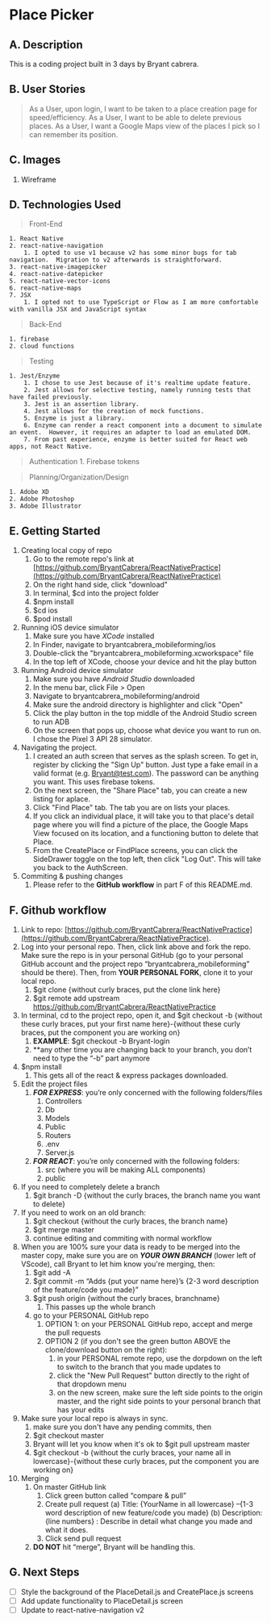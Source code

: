 # Place Picker

## A. Description
This is a coding project built in 3 days by Bryant cabrera.

## B. User Stories
> As a User, upon login, I want to be taken to a place creation page for speed/efficiency.
> As a User, I want to be able to delete previous places.
> As a User, I want a Google Maps view of the places I pick so I can remember its position.

## C. Images
1. Wireframe

## D. Technologies Used
> Front-End
    
    1. React Native
    2. react-native-navigation
        1. I opted to use v1 because v2 has some minor bugs for tab navigation.  Migration to v2 afterwards is straightforward.
    3. react-native-imagepicker
    4. react-native-datepicker
    5. react-native-vector-icons
    6. react-native-maps
    7. JSX
        1. I opted not to use TypeScript or Flow as I am more comfortable with vanilla JSX and JavaScript syntax

> Back-End

    1. firebase
    2. cloud functions

> Testing

    1. Jest/Enzyme
        1. I chose to use Jest because of it's realtime update feature.  
        2. Jest allows for selective testing, namely running tests that have failed previously.
        3. Jest is an assertion library.
        4. Jest allows for the creation of mock functions.
        5. Enzyme is just a library.
        6. Enzyme can render a react component into a document to simulate an event.  However, it requires an adapter to load an emulated DOM.
        7. From past experience, enzyme is better suited for React web apps, not React Native.

> Authentication
    1. Firebase tokens
    

> Planning/Organization/Design
    
    1. Adobe XD
    2. Adobe Photoshop
    3. Adobe Illustrator

## E. Getting Started
1. Creating local copy of repo
    1. Go to the remote repo's link at [https://github.com/BryantCabrera/ReactNativePractice](https://github.com/BryantCabrera/ReactNativePractice)
    2. On the right hand side, click "download"
    3. In terminal, $cd into the project folder
    4. $npm install
    5. $cd ios
    6. $pod install
2. Running iOS device simulator
    1. Make sure you have *XCode* installed
    2. In Finder, navigate to bryantcabrera_mobileforming/ios
    3. Double-click the "bryantcabrera_mobileforming.xcworkspace" file
    4. In the top left of XCode, choose your device and hit the play button
3. Running Android device simulator
    1. Make sure you have *Android Studio* downloaded
    2. In the menu bar, click File > Open
    3. Navigate to bryantcabrera_mobileforming/android
    4. Make sure the android directory is highlighter and click "Open"
    5. Click the play button in the top middle of the Android Studio screen to run ADB
    6. On the screen that pops up, choose what device you want to run on.  I chose the Pixel 3 API 28 simulator.
4. Navigating the project.
    1. I created an auth screen that serves as the splash screen.  To get in, register by clicking the "Sign Up" button.  Just type a fake email in a valid format (e.g. Bryant@test.com).  The password can be anything you want.  This uses firebase tokens.
    2. On the next screen, the "Share Place" tab, you can create a new listing for aplace.
    3. Click "Find Place" tab.  The tab you are on lists your places.
    4. If you click an individual place, it will take you to that place's detail page where you will find a picture of the place, the Google Maps View focused on its location, and a functioning button to delete that Place.
    5. From the CreatePlace or FindPlace screens, you can click the SideDrawer toggle on the top left, then click "Log Out".  This will take you back to the AuthScreen.
5. Commiting & pushing changes
    1. Please refer to the **GitHub workflow** in part F of this README.md.

## F. Github workflow
1.	Link to repo: [https://github.com/BryantCabrera/ReactNativePractice](https://github.com/BryantCabrera/ReactNativePractice).  
2.	Log into your personal repo.  Then, click link above and fork the repo.  Make sure the repo is in your personal GitHub (go to your personal GitHub account and the project repo “bryantcabrera_mobileforming” should be there).  Then, from **YOUR PERSONAL FORK**, clone it to your local repo.
    1.	$git clone {without curly braces, put the clone link here}
    2.  $git remote add upstream https://github.com/BryantCabrera/ReactNativePractice
3.	In terminal, cd to the project repo, open it, and $git checkout -b {without these curly braces, put your first name here}-{without these curly braces, put the component you are working on}
    1.	**EXAMPLE**:  $git checkout -b Bryant-login
    2.	**any other time you are changing back to your branch, you don’t need to type the “-b” part anymore
4.	$npm install
    1.	This gets all of the react & express packages downloaded.
5.	Edit the project files
    1. *__FOR EXPRESS__*: you’re only concerned with the following folders/files
        1.	Controllers
        2.	Db
        3.	Models
        4.	Public
        5.	Routers
        6.	.env
        7.	Server.js
    2.	*__FOR REACT__*: you’re only concerned with the following folders:
        1.	src (where you will be making ALL components)
        2.	public
6.  If you need to completely delete a branch
    1. $git branch -D {without the curly braces, the branch name you want to delete}
7. If you need to work on an old branch:
    1. $git checkout {without the curly braces, the branch name}
    2. $git merge master
    3. continue editing and commiting with normal workflow
8.	When you are 100% sure your data is ready to be merged into the master copy, make sure you are on *__YOUR OWN BRANCH__* (lower left of VScode), call Bryant to let him know you're merging, then:
    1.	$git add -A
    2.	$git commit -m “Adds {put your name here}’s {2-3 word description of the feature/code you made}”
    3.	$git push origin {without the curly braces, branchname}
        1.	This passes up the whole branch
    4.  go to your PERSONAL GitHub repo
        1.  OPTION 1: on your PERSONAL GitHub repo, accept and merge the pull requests
        2.  OPTION 2 (if you don't see the green button ABOVE the clone/download button on the right): 
            1. in your PERSONAL remote repo, use the dorpdown on the left to switch to the branch that you made updates to
            2.  click the "New Pull Request" button directly to the right of that dropdown menu
            3.  on the new screen, make sure the left side points to the origin master, and the right side points to your personal branch that has your edits
9.  Make sure your local repo is always in sync.
    1.  make sure you don't have any pending commits, then
    2.  $git checkout master
    3.  Bryant will let you know when it's ok to $git pull upstream master
    5. $git checkout -b {without the curly braces, your name all in lowercase}-{without these curly braces, put the component you are working on}
10.	Merging
    1.	On master GitHub link
        1.	Click green button called “compare & pull”
        2.	Create pull request
            (a)	Title: {YourName in all lowercase} –{1-3 word description of new feature/code you made}
            (b)	Description: {line numbers} : Describe in detail what change you made and what it does.
        3.	Click send pull request
    2.	**DO NOT** hit “merge”, Bryant will be handling this.

## G. Next Steps
- [ ] Style the background of the PlaceDetail.js and CreatePlace.js screens
- [ ] Add update functionality to PlaceDetail.js screen
- [ ] Update to react-native-navigation v2